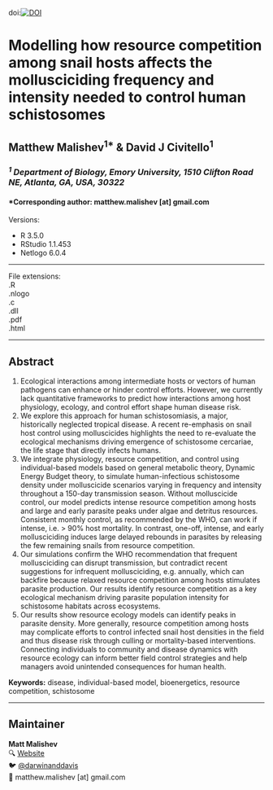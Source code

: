 <!-- <img src="https://raw.githubusercontent.com/darwinanddavis/MalishevCivitello_hostcontrol/master/header.jpg" alt=" " width=1000 height=500>    -->  

doi:[![DOI](https://zenodo.org/badge/DOI/10.5281/zenodo.3823824.svg)](https://zenodo.org/record/3823824#.XrubRBMzYWo)  

# Modelling how resource competition among snail hosts affects the mollusciciding frequency and intensity needed to control human schistosomes   

## Matthew Malishev<sup>1*</sup> & David J Civitello<sup>1</sup>     

### _<sup>1</sup> Department of Biology, Emory University, 1510 Clifton Road NE, Atlanta, GA, USA, 30322_      

#### *Corresponding author: matthew.malishev [at] gmail.com        


Versions:  
 - R 3.5.0  
 - RStudio 1.1.453  
 - Netlogo 6.0.4         

******

File extensions:   
.R  
.nlogo  
.c  
.dll  
.pdf  
.html  

******  

## Abstract      
  
1.	Ecological interactions among intermediate hosts or vectors of human pathogens can enhance or hinder control efforts. However, we currently lack quantitative frameworks to predict how interactions among host physiology, ecology, and control effort shape human disease risk.  
2.	We explore this approach for human schistosomiasis, a major, historically neglected tropical disease. A recent re-emphasis on snail host control using molluscicides highlights the need to re-evaluate the ecological mechanisms driving emergence of schistosome cercariae, the life stage that directly infects humans.   
3.	We integrate physiology, resource competition, and control using individual-based models based on general metabolic theory, Dynamic Energy Budget theory, to simulate human-infectious schistosome density under molluscicide scenarios varying in frequency and intensity throughout a 150-day transmission season. Without molluscicide control, our model predicts intense resource competition among hosts and large and early parasite peaks under algae and detritus resources. Consistent monthly control, as recommended by the WHO, can work if intense, i.e. > 90% host mortality. In contrast, one-off, intense, and early mollusciciding induces large delayed rebounds in parasites by releasing the few remaining snails from resource competition.  
4.	Our simulations confirm the WHO recommendation that frequent mollusciciding can disrupt transmission, but contradict recent suggestions for infrequent mollusciciding, e.g. annually, which can backfire because relaxed resource competition among hosts stimulates parasite production. Our results identify resource competition as a key ecological mechanism driving parasite population intensity for schistosome habitats across ecosystems.    
5.	Our results show resource ecology models can identify peaks in parasite density. More generally, resource competition among hosts may complicate efforts to control infected snail host densities in the field and thus disease risk through culling or mortality-based interventions. Connecting individuals to community and disease dynamics with resource ecology can inform better field control strategies and help managers avoid unintended consequences for human health.  

**Keywords:** disease, individual-based model, bioenergetics, resource competition, schistosome  

   
******  

## Maintainer    
**Matt Malishev**     
:mag: [Website](https://www.researchgate.net/profile/Matt_Malishev)      
:bird: [@darwinanddavis](https://twitter.com/darwinanddavis)    
:email: matthew.malishev [at] gmail.com      


